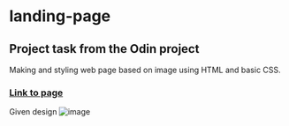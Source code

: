 # landing-page 

## Project task from the Odin project

Making and styling web page based on image using HTML and basic CSS.

### [Link to page](https://ivanm994.github.io/study-landing-page/)

Given design
![image](https://user-images.githubusercontent.com/97364589/216725064-b43f2986-888c-4a9f-a7d6-cc7213b92c74.png)







